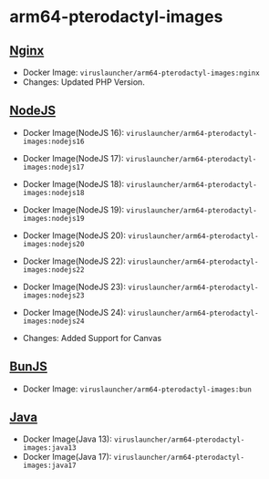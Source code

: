 # arm64-pterodactyl-images

## [Nginx](https://github.com/VirusLauncher/arm64-pterodactyl-images/tree/main/nginx)
- Docker Image: `viruslauncher/arm64-pterodactyl-images:nginx`
- Changes: Updated PHP Version.

## [NodeJS](https://github.com/VirusLauncher/arm64-pterodactyl-images/tree/main/nodejs16)
- Docker Image(NodeJS 16): `viruslauncher/arm64-pterodactyl-images:nodejs16`
- Docker Image(NodeJS 17): `viruslauncher/arm64-pterodactyl-images:nodejs17`
- Docker Image(NodeJS 18): `viruslauncher/arm64-pterodactyl-images:nodejs18`
- Docker Image(NodeJS 19): `viruslauncher/arm64-pterodactyl-images:nodejs19`
- Docker Image(NodeJS 20): `viruslauncher/arm64-pterodactyl-images:nodejs20`
- Docker Image(NodeJS 22): `viruslauncher/arm64-pterodactyl-images:nodejs22`
- Docker Image(NodeJS 23): `viruslauncher/arm64-pterodactyl-images:nodejs23`
- Docker Image(NodeJS 24): `viruslauncher/arm64-pterodactyl-images:nodejs24`

- Changes: Added Support for Canvas

## [BunJS](https://github.com/VirusLauncher/arm64-pterodactyl-images/tree/main/bun)
- Docker Image: `viruslauncher/arm64-pterodactyl-images:bun`

## [Java](https://github.com/VirusLauncher/arm64-pterodactyl-images/tree/main/java13)
- Docker Image(Java 13): `viruslauncher/arm64-pterodactyl-images:java13`
- Docker Image(Java 17): `viruslauncher/arm64-pterodactyl-images:java17`

